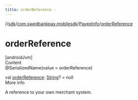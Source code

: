 ```yaml
---
title: orderReference -
---
```

//[sdk](../../../index)/[com.swedbankpay.mobilesdk](../index)/[PayeeInfo](index)/[orderReference](order-reference)



# orderReference  
[androidJvm]  
Content  
@SerializedName(value = orderReference)  
  
val [orderReference](order-reference): [String](https://kotlinlang.org/api/latest/jvm/stdlib/kotlin/-string/index.html)? = null  
More info  


A reference to your own merchant system.

  



